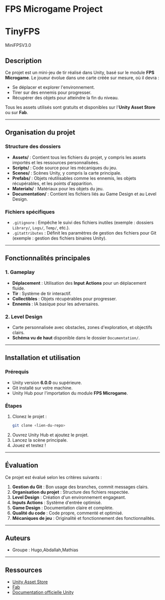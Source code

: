 # FPS Microgame Project
# TinyFPS
MiniFPSV3.0

## Description
Ce projet est un mini-jeu de tir réalisé dans Unity, basé sur le module **FPS Microgame**. Le joueur évolue dans une carte créée sur mesure, où il devra :

- Se déplacer et explorer l'environnement.
- Tirer sur des ennemis pour progresser.
- Récupérer des objets pour atteindre la fin du niveau.

Tous les assets utilisés sont gratuits et disponibles sur l'**Unity Asset Store** ou sur **Fab**.

---

## Organisation du projet

### Structure des dossiers
- **Assets/** : Contient tous les fichiers du projet, y compris les assets importés et les ressources personnalisées.
- **Scripts/** : Code source pour les mécaniques du jeu.
- **Scenes/** : Scènes Unity, y compris la carte principale.
- **Prefabs/** : Objets réutilisables comme les ennemis, les objets récupérables, et les points d'apparition.
- **Materials/** : Matériaux pour les objets du jeu.
- **Documentation/** : Contient les fichiers liés au Game Design et au Level Design.

### Fichiers spécifiques
- `.gitignore` : Empêche le suivi des fichiers inutiles (exemple : dossiers `Library/`, `Logs/`, `Temp/`, etc.).
- `.gitattributes` : Définit les paramètres de gestion des fichiers pour Git (exemple : gestion des fichiers binaires Unity).

---

## Fonctionnalités principales

### 1. Gameplay
- **Déplacement** : Utilisation des **Input Actions** pour un déplacement fluide.
- **Tir** : Système de tir interactif.
- **Collectibles** : Objets récupérables pour progresser.
- **Ennemis** : IA basique pour les adversaires.

### 2. Level Design
- Carte personnalisée avec obstacles, zones d'exploration, et objectifs clairs.
- **Schéma vu de haut** disponible dans le dossier `Documentation/`.

---

## Installation et utilisation

### Prérequis
- Unity version **6.0.0** ou supérieure.
- Git installé sur votre machine.
- Unity Hub pour l'importation du module **FPS Microgame**.

### Étapes
1. Clonez le projet :
   ```bash
   git clone <lien-du-repo>
   ```
2. Ouvrez Unity Hub et ajoutez le projet.
3. Lancez la scène principale.
4. Jouez et testez !

---

## Évaluation

Ce projet est évalué selon les critères suivants :

1. **Gestion du Git** : Bon usage des branches, commit messages clairs.
2. **Organisation du projet** : Structure des fichiers respectée.
3. **Level Design** : Création d'un environnement engageant.
4. **Inputs Actions** : Système d'entrée optimisé.
5. **Game Design** : Documentation claire et complète.
6. **Qualité du code** : Code propre, commenté et optimisé.
7. **Mécaniques de jeu** : Originalité et fonctionnement des fonctionnalités.

---

## Auteurs

- Groupe : Hugo,Abdallah,Mathias 

---

## Ressources

- [Unity Asset Store](https://assetstore.unity.com/)
- [Fab](https://fab.com/)
- [Documentation officielle Unity](https://docs.unity3d.com/)

